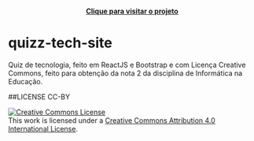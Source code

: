 




<h4 align="center"><a href="https://pedrocslucas.github.io/quizz-tech-site/">Clique para visitar o projeto</a></h4>


# quizz-tech-site
Quiz de tecnologia, feito em ReactJS e Bootstrap e com Licença Creative Commons, feito para obtenção da nota 2 da disciplina de Informática na Educação.

##LICENSE CC-BY

<a rel="license" href="http://creativecommons.org/licenses/by/4.0/"><img alt="Creative Commons License" style="border-width:0" src="https://i.creativecommons.org/l/by/4.0/88x31.png" /></a><br />This work is licensed under a <a rel="license" href="http://creativecommons.org/licenses/by/4.0/">Creative Commons Attribution 4.0 International License</a>.
